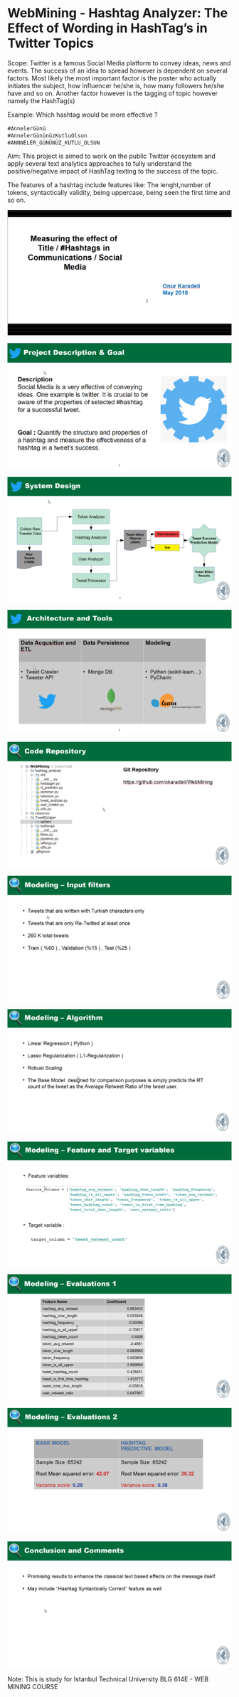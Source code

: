# WebMining - Hashtag Analyzer: The Effect of Wording in HashTag’s in Twitter Topics #


Scope: Twitter is a famous Social Media platform to convey ideas, news and events. The success of an idea to spread however is dependent on several factors. Most likely the most important factor is the poster who actually initiates the subject, how influencer he/she is, how many followers he/she have and so on. Another factor however is the tagging of topic however namely the HashTag(s)

Example: Which hashtag would be more effective ?

    #AnnelerGünü
    #AnnelerGününüzKutluOlsun
    #ANNNELER_GÜNÜNÜZ_KUTLU_OLSUN

Aim: This project is aimed to work on the public Twitter ecosystem and apply several text analytics approaches to fully understand the positive/negative impact of HashTag texting to the success of the topic.

The features of a hashtag include features like: The lenght,number of tokens, syntactically validity, being uppercase, being seen the first time and so on. 

![alt text](docs/slideshow1.png)

![alt text](docs/slideshow2.png)

![alt text](docs/slideshow3.png)

![alt text](docs/slideshow4.png)

![alt text](docs/slideshow5.png)

![alt text](docs/slideshow6.png)

![alt text](docs/slideshow7.png)

![alt text](docs/slideshow8.png)

![alt text](docs/slideshow9.png)

![alt text](docs/slideshow10.png)

![alt text](docs/slideshow11.png)

Note: This is study for Istanbul Technical University BLG 614E - WEB MINING COURSE
 














